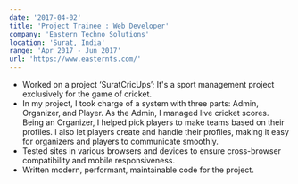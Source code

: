 ```yaml
---
date: '2017-04-02'
title: 'Project Trainee : Web Developer'
company: 'Eastern Techno Solutions'
location: 'Surat, India'
range: 'Apr 2017 - Jun 2017'
url: 'https://www.easternts.com/'
---
```


- Worked on a project ‘SuratCricUps’; It's a sport management project exclusively for the game of cricket. 
- In my project, I took charge of a system with three parts: Admin, Organizer, and Player. As the Admin, I managed live cricket scores. Being an Organizer, I helped pick players to make teams based on their profiles. I also let players create and handle their profiles, making it easy for organizers and players to communicate smoothly.
- Tested sites in various browsers and devices to ensure cross-browser compatibility and mobile responsiveness.
- Written modern, performant, maintainable code for the project.
